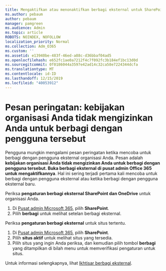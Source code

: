 ```yaml
---
title: Mengaktifkan atau menonaktifkan berbagi eksternal untuk SharePoint
ms.author: pebaum
author: pebaum
manager: pamgreen
ms.audience: Admin
ms.topic: article
ROBOTS: NOINDEX, NOFOLLOW
localization_priority: Normal
ms.collection: Adm_O365
ms.custom: ''
ms.assetid: e13940be-483f-46ed-a88c-d36bbaf04ad5
ms.openlocfilehash: e652fc1ae0a7212f4c7f092fc3b184ef1bc13d0d
ms.sourcegitcommit: 0f0186044a3597e42ad14c32ca58e7224344dcfa
ms.translationtype: MT
ms.contentlocale: id-ID
ms.lasthandoff: 12/15/2019
ms.locfileid: "40053912"
---
```

# <a name="warning-message-your-organizations-policies-dont-allow-you-to-share-with-these-users"></a>Pesan peringatan: kebijakan organisasi Anda tidak mengizinkan Anda untuk berbagi dengan pengguna tersebut

Pengguna mungkin mengalami pesan peringatan ketika mencoba untuk berbagi dengan pengguna eksternal organisasi Anda. Pesan adalah **kebijakan organisasi Anda tidak mengizinkan Anda untuk berbagi dengan pengguna tersebut. Buka berbagi eksternal di pusat admin Office 365 untuk mengaktifkannya**. Hal ini sering terjadi pertama kali mencoba untuk berbagi dengan pengguna eksternal atau ketika berbagi dengan pengguna eksternal baru.

Periksa **pengaturan berbagi eksternal SharePoint dan OneDrive** untuk organisasi Anda.

1. Di [Pusat admin Microsoft 365](https://admin.microsoft.com/AdminPortal/Home#/homepage">https://admin.microsoft.com/), pilih **SharePoint**.
3. Pilih **berbagi** untuk melihat setelan berbagi eksternal.

Periksa **pengaturan berbagi eksternal** untuk situs tertentu.

1. Di [Pusat admin Microsoft 365](https://admin.microsoft.com/AdminPortal/Home#/homepage">https://admin.microsoft.com/), pilih **SharePoint**.
2. Pilih **situs aktif** untuk melihat situs yang tersedia.
3. Pilih situs yang ingin Anda periksa, dan kemudian pilih tombol **berbagi** yang ditampilkan di bilah menu untuk memverifikasi pengaturan untuk situs.

Untuk informasi selengkapnya, lihat [Ikhtisar berbagi eksternal](https://docs.microsoft.com/sharepoint/external-sharing-overview).